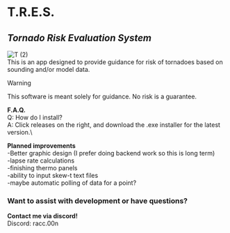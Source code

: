 # T.R.E.S.
## _**T**ornado **R**isk **E**valuation **S**ystem_
![T (2)](https://github.com/user-attachments/assets/273372da-5ee3-4d96-8f12-beff65d585ad)\
This is an app designed to provide guidance for risk of tornadoes based on sounding and/or model data. 
> [!WARNING]
> This software is meant solely for guidance. No risk is a guarantee.

**F.A.Q.**\
Q: How do I install?\
A: Click releases on the right, and download the .exe installer for the latest version.\

**Planned improvements**\
-Better graphic design (I prefer doing backend work so this is long term)\
-lapse rate calculations\
-finishing thermo panels\
-ability to input skew-t text files\
-maybe automatic polling of data for a point?
### Want to assist with development or have questions?
**Contact me via discord!**\
Discord: racc.00n


